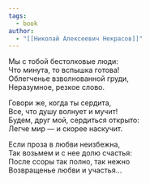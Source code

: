 ```yaml
---
tags:
  - book
author:
  - "[[Николай Алексеевич Некрасов]]"
---
```

Мы с тобой бестолковые люди:  
Что минута, то вспышка готова!  
Облегченье взволнованной груди,  
Неразумное, резкое слово.

Говори же, когда ты сердита,  
Все, что душу волнует и мучит!  
Будем, друг мой, сердиться открыто:  
Легче мир — и скорее наскучит.

Если проза в любви неизбежна,  
Так возьмем и с нее долю счастья:  
После ссоры так полно, так нежно  
Возвращенье любви и участья…
